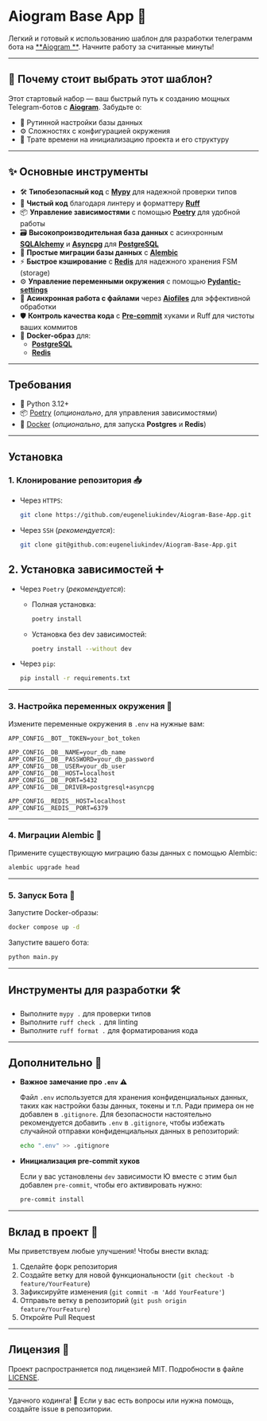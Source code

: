 # Aiogram Base App 🚀

Легкий и готовый к использованию шаблон для разработки телеграмм бота на [**Aiogram
**](https://github.com/aiogram/aiogram). Начните работу за считанные минуты!

---

## 🌟 Почему стоит выбрать этот шаблон?

Этот стартовый набор — ваш быстрый путь к созданию мощных Telegram-ботов с
[**Aiogram**](https://github.com/aiogram/aiogram). Забудьте о:

- 🔧 Рутинной настройки базы данных
- ⚙️ Сложностях с конфигурацией окружения
- 📂 Трате времени на инициализацию проекта и его структуру

---

## ✨ Основные инструменты

- 🛠️ **Типобезопасный код** с [**Mypy**](https://github.com/python/mypy) для надежной проверки типов
- 🧼 **Чистый код** благодаря линтеру и форматтеру [**Ruff**](https://github.com/astral-sh/ruff)
- 📦 **Управление зависимостями** с помощью [**Poetry**](https://github.com/python-poetry/poetry) для удобной работы
- 🗃️ **Высокопроизводительная база данных** с асинхронным [**SQLAlchemy**](https://github.com/sqlalchemy/sqlalchemy) и
  [**Asyncpg**](https://magicstack.github.io/asyncpg/current/) для [**PostgreSQL**](https://www.postgresql.org/)
- 🔄 **Простые миграции базы данных** с [**Alembic**](https://github.com/sqlalchemy/alembic)
- ⚡ **Быстрое кэширование** с [**Redis**](https://github.com/redis/redis-py) для надежного хранения FSM (storage)
- ⚙️ **Управление переменными окружения** с помощью [**Pydantic-settings**](https://github.com/pydantic/pydantic-settings)
- 📁 **Асинхронная работа с файлами** через [**Aiofiles**](https://github.com/Tinche/aiofiles) для эффективной обработки
- 🛡️ **Контроль качества кода** с [**Pre-commit**](https://github.com/pre-commit/pre-commit) хуками и Ruff для чистоты
  ваших коммитов
- 🐳 **Docker-образ** для:
    - [**PostgreSQL**](https://hub.docker.com/_/postgres)
    - [**Redis**](https://hub.docker.com/_/redis)

---

## Требования

- 🐍 Python 3.12+
- 📦 [Poetry](https://python-poetry.org/docs/#installation) (*опционально*, для управления зависимостями)
- 🐳 [Docker](https://www.docker.com/get-started) (*опционально*, для запуска **Postgres** и **Redis**)

---

## Установка

### 1. Клонирование репозитория 📥

- Через `HTTPS`:
  ```bash
  git clone https://github.com/eugeneliukindev/Aiogram-Base-App.git
  ```

- Через `SSH` (*рекомендуется*):
   ```bash
   git clone git@github.com:eugeneliukindev/Aiogram-Base-App.git
   ```

## 2. Установка зависимостей ➕

- Через `Poetry` (*рекомендуется*):
  - Полная установка:
    ```bash
    poetry install
    ```
  
  - Установка без dev зависимостей:
    ```bash
    poetry install --without dev
    ```

- Через `pip`:
  ```bash
  pip install -r requirements.txt
  ```

---

### 3. Настройка переменных окружения 🔑

Измените переменные окружения в `.env` на нужные вам:
  ```
  APP_CONFIG__BOT__TOKEN=your_bot_token

  APP_CONFIG__DB__NAME=your_db_name
  APP_CONFIG__DB__PASSWORD=your_db_password
  APP_CONFIG__DB__USER=your_db_user
  APP_CONFIG__DB__HOST=localhost
  APP_CONFIG__DB__PORT=5432
  APP_CONFIG__DB__DRIVER=postgresql+asyncpg
  
  APP_CONFIG__REDIS__HOST=localhost
  APP_CONFIG__REDIS__PORT=6379
  ```
---

### 4. Миграции Alembic 🔄

Примените существующую миграцию базы данных с помощью Alembic:
```bash
alembic upgrade head
```

---

### 5. Запуск Бота 🚀

Запустите Docker-образы:
```bash
docker compose up -d
```

Запустите вашего бота:
```bash
python main.py
```

---

## Инструменты для разработки 🛠️

- Выполните `mypy .` для проверки типов
- Выполните `ruff check .` для linting
- Выполните `ruff format .` для форматирования кода

---

## Дополнительно 📌

- **Важное замечание про `.env`** ⚠️

  Файл `.env` используется для хранения конфиденциальных данных, таких как настройки базы данных, токены и т.п. Ради
  примера он не добавлен в `.gitignore`. Для безопасности настоятельно рекомендуется добавить `.env` в `.gitignore`,
  чтобы избежать случайной отправки конфиденциальных данных в репозиторий:
  ```bash
  echo ".env" >> .gitignore
  ```

- **Инициализация pre-commit хуков**

  Если у вас установлены `dev` зависимости Ю вместе с этим был добавлен `pre-commit`, чтобы его активировать нужно:
  ```bash
  pre-commit install
  ```

---

## Вклад в проект 🤝

Мы приветствуем любые улучшения! Чтобы внести вклад:

1. Сделайте форк репозитория
2. Создайте ветку для новой функциональности (`git checkout -b feature/YourFeature`)
3. Зафиксируйте изменения (`git commit -m 'Add YourFeature'`)
4. Отправьте ветку в репозиторий (`git push origin feature/YourFeature`)
5. Откройте Pull Request

---

## Лицензия 📄

Проект распространяется под лицензией MIT. Подробности в файле [LICENSE](LICENSE.txt).

---

Удачного кодинга! 🎉 Если у вас есть вопросы или нужна помощь, создайте issue в репозитории.